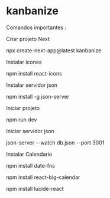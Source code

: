# kanbanize

Comandos importantes :	

Criar projeto Next 

npx create-next-app@latest kanbanize

Instalar ícones 

npm install react-icons

Instalar servidor json

npm install -g json-server

Iniciar projeto

npm run dev

Iniciar servidor json

json-server --watch db.json --port 3001

Instalar Calendario

npm install date-fns

npm install react-big-calendar

npm install lucide-react
